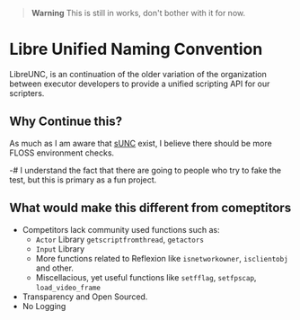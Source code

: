> **Warning**
> This is still in works, don't bother with it for now.

# Libre Unified Naming Convention
LibreUNC, is an continuation of the older variation of the organization between executor developers to provide a unified scripting API for our scripters.

## Why Continue this?
As much as I am aware that [sUNC](https://sunc.su) exist, I believe there should be more FLOSS environment checks.

-# I understand the fact that there are going to people who try to fake the test, but this is primary as a fun project. 

## What would make this different from comeptitors
- Competitors lack community used functions such as:
    - `Actor` Library `getscriptfromthread`, `getactors`
    - `Input` Library
    - More functions related to Reflexion like `isnetworkowner`, `isclientobj` and other.
    - Miscellacious, yet useful functions like `setfflag`, `setfpscap`, `load_video_frame`
- Transparency and Open Sourced.
- No Logging
